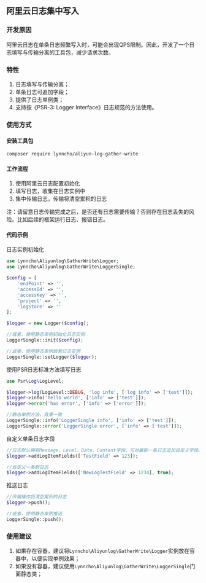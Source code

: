 ## 阿里云日志集中写入

### 开发原因

阿里云日志在单条日志频繁写入时，可能会出现QPS限制。因此，开发了一个日志填写与传输分离的工具包，减少请求次数。

### 特性

1. 日志填写与传输分离；
2. 单条日志可追加字段；
3. 提供了日志单例类；
4. 支持按《PSR-3: Logger Interface》日志规范的方法使用。

### 使用方式

#### 安装工具包

```bash
composer require lynncho/aliyun-log-gather-write
```

#### 工作流程

1. 使用阿里云日志配置初始化
2. 填写日志，收集在日志实例中
3. 集中传输日志，传输将清空累积的日志

注：请留意日志传输完成之后，是否还有日志需要传输？否则存在日志丢失的风险。比如后续的框架运行日志、报错日志。

#### 代码示例

日志实例初始化

```php
use Lynncho\Aliyunlog\GatherWrite\Logger;
use Lynncho\Aliyunlog\GatherWrite\LoggerSingle;

$config = [
    'endPoint' => '',
    'accessId' => '',
    'accessKey' => '',
    'project' => '',
    'logStore' => ''
];

$logger = new Logger($config);

//或者，使用静态单例初始化日志实例
LoggerSingle::init($config);

//或者，使用静态单例嵌套日志实例
LoggerSingle::setLogger($logger);
```

使用PSR日志标准方法填写日志

```php
use Psr\Log\LogLevel;

$logger->log(LogLevel::DEBUG, 'log info', ['log info' => ['test']]);
$logger->info('hello world', ['info' => ['test']]);
$logger->error('has error', ['info' => ['error']]);

//静态单例方法，效果一致
LoggerSingle::info('LoggerSingle info', ['info' => ['test']]);
LoggerSingle::error('LoggerSingle error', ['info' => ['test']]);
```

自定义单条日志字段

```php
//日志默认拥有Message、Level、Date、Content字段，可对最新一条日志追加自定义字段。自定义字段优先。
$logger->addLogItemFields(['TestField' => 123]);

//自定义一条新日志
$logger->addLogItemFields(['NewLogTestField' => 1234], true);
```

推送日志

```php
//传输操作将清空累积的日志
$logger->push();

//或者，使用静态单例推送
LoggerSingle::push();
```

### 使用建议

1. 如果存在容器，建议将`Lynncho\Aliyunlog\GatherWrite\Logger`实例放在容器中，以便实现单例效果；
2. 如果没有容器，建议使用`Lynncho\Aliyunlog\GatherWrite\LoggerSingle`门面静态类；